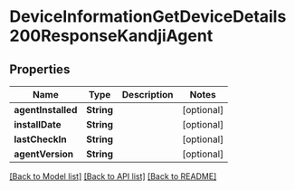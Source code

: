 # DeviceInformationGetDeviceDetails200ResponseKandjiAgent

## Properties
Name | Type | Description | Notes
------------ | ------------- | ------------- | -------------
**agentInstalled** | **String** |  | [optional] 
**installDate** | **String** |  | [optional] 
**lastCheckIn** | **String** |  | [optional] 
**agentVersion** | **String** |  | [optional] 

[[Back to Model list]](../README.md#documentation-for-models) [[Back to API list]](../README.md#documentation-for-api-endpoints) [[Back to README]](../README.md)


